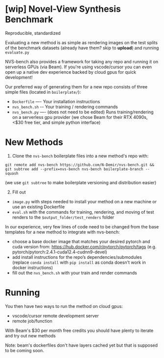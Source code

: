 # [wip] Novel-View Synthesis Benchmark
Reproducible, standardized


Evaluating a new method is as simple as rendering images on the test splits of the benchmark datasets (already have them? skip to **upload**) and running `evaluate.py`

NVS-bench also provides a framework for taking any repo and running it on serverless GPUs (via Beam). If you're using vscode/cursor you can even open up a native dev experience backed by cloud gpus for quick development!

Our preferred way of generating them for a new repo consists of three simple files (located in `boilerplate/`):

- `Dockerfile` —- Your installation instructions
- `nvs_bench.sh` -- Your training / rendering commands
- `nvs_bench.py` —- (does not need to be edited) Runs training/rendering on a serverless gpu provider (we chose Beam for their RTX 4090s, <$30 free tier, and simple python interface)

# New Methods

1) Clone the `nvs-bench` boilerplate files into a new method's repo with:
```
git remote add nvs-bench https://github.com/N-Demir/nvs-bench.git && git subtree add --prefix=nvs-bench nvs-bench boilerplate-branch --squash
```
(we use `git subtree` to make boilerplate versioning and distribution easier)

2) Fill out 
- `image.py` with steps needed to install your method on a new machine or use an existing Dockerfile
- `eval.sh` with the commands for training, rendering, and moving of test renders to the `$output_folder/test_renders` folder





In our experience, very few lines of code need to be changed from the base templates for a new method to integrate with nvs-bench:

- choose a base docker image that matches your desired pytorch and cuda version from: https://hub.docker.com/r/pytorch/pytorch/tags (e.g. pytorch/pytorch:2.4.1-cuda12.4-cudnn9-devel)
- add install instructions for the repo’s dependencies/submodules (replace `conda install` with `pip install` as conda doesn't work in docker instructions)
- fill out the `nvs_bench.sh` with your train and render commands

# Running
You then have two ways to run the method on cloud gpus:
- vscode/cursor remote development server
- remote job/function

With Beam's $30 per month free credits you should have plenty to iterate and try out new methods

Note: beam's dockerfiles don't have layers cached yet but that is supposed to be coming soon.
